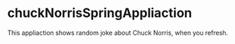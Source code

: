 # chuckNorrisSpringAppliaction


This appliaction shows random joke about  Chuck Norris, when you refresh. 